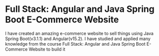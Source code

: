 
# Full Stack: Angular and Java Spring Boot E-Commerce Website
I have created an amazing e-commerce website to sell things using Java Spring Boot(v3.1.1) and Angular(v15.2). I have studied and applied many knowledge from the course Full Stack: Angular and Java Spring Boot E-Commerce Website to build it
